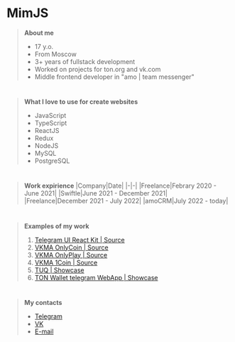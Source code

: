 # MimJS

> **About me**
> - 17 y.o.
> - From Moscow
> - 3+ years of fullstack development
> - Worked on projects for ton.org and vk.com
> - Middle frontend developer in "amo | team messenger"
#
> **What I love to use for create websites**
> - JavaScript
> - TypeScript
> - ReactJS
> - Redux
> - NodeJS
> - MySQL
> - PostgreSQL
#
> **Work expirience**
> |Company|Date|
> |-|-|
> |Freelance|Febrary 2020 - June 2021|
> |Swiftle|June 2021 - December 2021|
> |Freelance|December 2021 - July 2022|
> |amoCRM|July 2022 - today|
#
> **Examples of my work**
> 1. [Telegram UI React Kit | Source](https://github.com/astralyxdev/twa-ui)
> 2. [VKMA OnlyCoin | Source](https://github.com/MimJS/onlyCoin)
> 3. [VKMA OnlyPlay | Source](https://github.com/MimJS/onlyPlay)
> 4. [VKMA 1Coin | Source](https://github.com/MimJS/1coin-front-ishod)
> 5. [TUQ | Showcase](https://tuq.im/tuq)
> 6. [TON Wallet telegram WebApp | Showcase](https://xJetSwapBot.t.me)
#
> **My contacts**
> - [Telegram](https://mikm_dev.t.me)
> - [VK](https://vk.com/mimjs)
> - [E-mail](mailto://mikhailmateevskiy@gmail.com)
